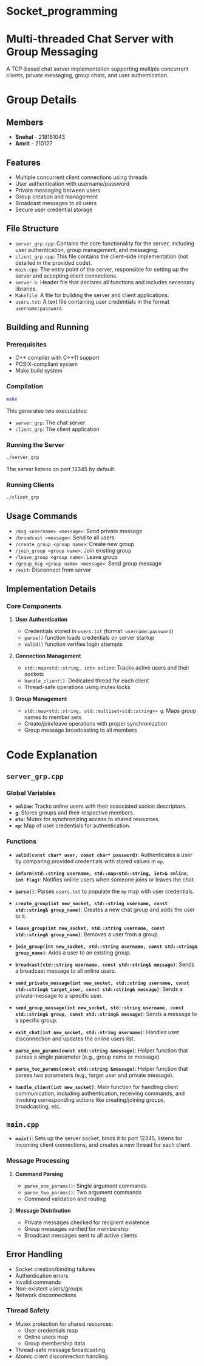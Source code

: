 # Socket_programming
# Multi-threaded Chat Server with Group Messaging

A TCP-based chat server implementation supporting multiple concurrent clients, private messaging, group chats, and user authentication.

# Group Details

## Members

- **Snehal** - 218161043
- **Amrit** - 210127


## Features

- Multiple concurrent client connections using threads
- User authentication with username/password
- Private messaging between users
- Group creation and management
- Broadcast messages to all users
- Secure user credential storage

## File Structure

- `server_grp.cpp`: Contains the core functionality for the server, including user authentication, group management, and messaging.
- `client_grp.cpp`: This file contains the client-side implementation (not detailed in the provided code).
- `main.cpp`: The entry point of the server, responsible for setting up the server and accepting client connections.
- `server.h`: Header file that declares all functions and includes necessary libraries.
- `Makefile`: A file for building the server and client applications.
- `users.txt`: A text file containing user credentials in the format `username:password`.

## Building and Running

### Prerequisites
- C++ compiler with C++11 support
- POSIX-compliant system
- Make build system

### Compilation
```bash
make
```

This generates two executables:
- `server_grp`: The chat server
- `client_grp`: The client application

### Running the Server
```bash
./server_grp
```
The server listens on port 12345 by default.

### Running Clients
```bash
./client_grp
```

## Usage Commands

- `/msg <username> <message>`: Send private message
- `/broadcast <message>`: Send to all users
- `/create_group <group name>`: Create new group
- `/join_group <group name>`: Join existing group
- `/leave_group <group name>`: Leave group
- `/group_msg <group name> <message>`: Send group message
- `/exit`: Disconnect from server

## Implementation Details

### Core Components

1. **User Authentication**
   - Credentials stored in `users.txt` (format: `username:password`)
   - `parse()` function loads credentials on server startup
   - `valid()` function verifies login attempts

2. **Connection Management**
   - `std::map<std::string, int> online`: Tracks active users and their sockets
   - `handle_client()`: Dedicated thread for each client
   - Thread-safe operations using mutex locks

3. **Group Management**
   - `std::map<std::string, std::multiset<std::string>> g`: Maps group names to member sets
   - Create/join/leave operations with proper synchronization
   - Group message broadcasting to all members



# Code Explanation

## `server_grp.cpp`

### Global Variables
- **`online`**: Tracks online users with their associated socket descriptors.
- **`g`**: Stores groups and their respective members.
- **`mtx`**: Mutex for synchronizing access to shared resources.
- **`mp`**: Map of user credentials for authentication.

### Functions
- **`valid(const char* user, const char* password)`**: Authenticates a user by comparing provided credentials with stored values in `mp`.

- **`inform(std::string username, std::map<std::string, int>& online, int flag)`**: Notifies online users when someone joins or leaves the chat.

- **`parse()`**: Parses `users.txt` to populate the `mp` map with user credentials.

- **`create_group(int new_socket, std::string username, const std::string& group_name)`**: Creates a new chat group and adds the user to it.

- **`leave_group(int new_socket, std::string username, const std::string& group_name)`**: Removes a user from a group.

- **`join_group(int new_socket, std::string username, const std::string& group_name)`**: Adds a user to an existing group.

- **`broadcast(std::string username, const std::string& message)`**: Sends a broadcast message to all online users.

- **`send_private_message(int new_socket, std::string username, const std::string& target_user, const std::string& message)`**: Sends a private message to a specific user.

- **`send_group_message(int new_socket, std::string username, const std::string& group, const std::string& message)`**: Sends a message to a specific group.

- **`exit_chat(int new_socket, std::string username)`**: Handles user disconnection and updates the online users list.

- **`parse_one_params(const std::string &message)`**: Helper function that parses a single parameter (e.g., group name or message).

- **`parse_two_params(const std::string &message)`**: Helper function that parses two parameters (e.g., target user and private message).

- **`handle_client(int new_socket)`**: Main function for handling client communication, including authentication, receiving commands, and invoking corresponding actions like creating/joining groups, broadcasting, etc.

## `main.cpp`

- **`main()`**: Sets up the server socket, binds it to port 12345, listens for incoming client connections, and creates a new thread for each client.



### Message Processing

1. **Command Parsing**
   - `parse_one_params()`: Single argument commands
   - `parse_two_params()`: Two argument commands
   - Command validation and routing

2. **Message Distribution**
   - Private messages checked for recipient existence
   - Group messages verified for membership
   - Broadcast messages sent to all active clients

## Error Handling

- Socket creation/binding failures
- Authentication errors
- Invalid commands
- Non-existent users/groups
- Network disconnections


### Thread Safety

- Mutex protection for shared resources:
  - User credentials map
  - Online users map
  - Group membership data
- Thread-safe message broadcasting
- Atomic client disconnection handling
